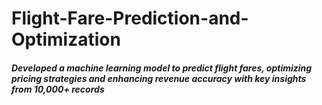 # Flight-Fare-Prediction-and-Optimization

##### Developed a machine learning model to predict flight fares, optimizing pricing strategies and enhancing revenue accuracy with key insights from 10,000+ records
